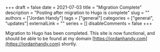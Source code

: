 +++ 
draft = false
date = 2021-07-03
title = "Migration Complete"
description = "Posting after migration to Hugo is complete"
slug = ""
authors = ["Jordan Handy"]
tags = ["general"]
categories = ["general", "updates"]
externalLink = ""
series = []
disableComments = false
+++

Migration to Hugo has been completed.  This site is now functional, and should be able to be found at my domain [https://jordanhandy.com](https://jordanhandy.com) shortly.
